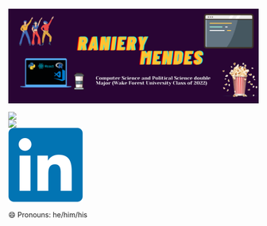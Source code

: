 
![](GithubPage.png)

<img width="400px" align="left" src="https://github-readme-stats.vercel.app/api/top-langs/?username=RanieryMendes&hide=html&layout=compact&theme=buefy" />  
<td><img width="400px" align="left" src="https://github-readme-stats.vercel.app/api?username=RanieryMendes&theme=buefy"/>  
  <a href="https://www.linkedin.com/in/raniery-mendes"> <img src="https://github.com/RanieryMendes/RanieryMendes/blob/main/linkedin.png" width="150" height="150"></img></a>  
  
  
😄 Pronouns: he/him/his
<!--
**RanieryMendes/RanieryMendes** is a ✨ _special_ ✨ repository because its `README.md` (this file) appears on your GitHub profile.

Here are some ideas to get you started:

- 🔭 I’m currently working on ...
- 🌱 I’m currently learning ...
- 👯 I’m looking to collaborate on ...
- 🤔 I’m looking for help with ...
- 💬 Ask me about ...
- 📫 How to reach me: ...
- 
- ⚡ Fun fact:
-->

